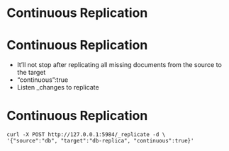 <!SLIDE section>

# Continuous Replication #

<!SLIDE bullets>

# Continuous Replication #

* It’ll not stop after replicating all missing documents from the source to the target
* “continuous”:true
* Listen _changes to replicate


<!SLIDE commandline>

# Continuous Replication #

	curl -X POST http://127.0.0.1:5984/_replicate -d \
	'{"source":"db", "target":"db-replica", "continuous":true}'
	
